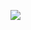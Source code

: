 ![](https://upload.wikimedia.org/wikipedia/commons/thumb/0/0c/Systematik-Philosophie.svg/800px-Systematik-Philosophie.svg.png)